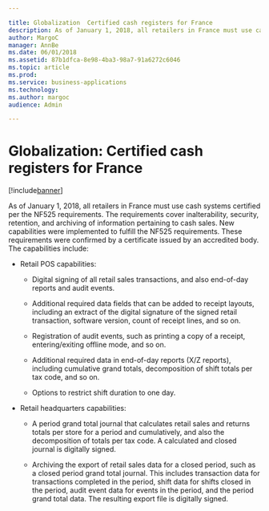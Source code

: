 ```yaml
---

title: Globalization  Certified cash registers for France
description: As of January 1, 2018, all retailers in France must use cash systems certified per the NF525 requirements.
author: MargoC
manager: AnnBe
ms.date: 06/01/2018
ms.assetid: 87b1dfca-8e98-4ba3-98a7-91a6272c6046
ms.topic: article
ms.prod: 
ms.service: business-applications
ms.technology: 
ms.author: margoc
audience: Admin

---
```

#  Globalization: Certified cash registers for France




[!include[banner](../../includes/banner.md)]

As of January 1, 2018, all retailers in France must use cash systems certified
per the NF525 requirements. The requirements cover inalterability, security,
retention, and archiving of information pertaining to cash sales. New
capabilities were implemented to fulfill the NF525 requirements. These
requirements were confirmed by a certificate issued by an accredited body. The
capabilities include:

-   Retail POS capabilities:

    -   Digital signing of all retail sales transactions, and also end-of-day
    reports and audit events.

    -   Additional required data fields that can be added to receipt layouts,
    including an extract of the digital signature of the signed retail
    transaction, software version, count of receipt lines, and so on.

    -   Registration of audit events, such as printing a copy of a receipt,
    entering/exiting offline mode, and so on.

    -   Additional required data in end-of-day reports (X/Z reports), including
    cumulative grand totals, decomposition of shift totals per tax code, and so
    on.

    -   Options to restrict shift duration to one day.

-   Retail headquarters capabilities:

    -   A period grand total journal that calculates retail sales and returns totals
    per store for a period and cumulatively, and also the decomposition of
    totals per tax code. A calculated and closed journal is digitally signed.

    -   Archiving the export of retail sales data for a closed period, such as a
    closed period grand total journal. This includes transaction data for
    transactions completed in the period, shift data for shifts closed in the
    period, audit event data for events in the period, and the period grand
    total data. The resulting export file is digitally signed.
